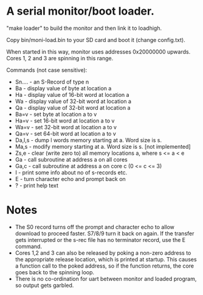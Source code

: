 # A serial monitor/boot loader.

"make loader" to build the monitor and then link it to loadhigh.

Copy bin/moni-load.bin to your SD card and boot it (change config.txt).

When started in this way, monitor uses addresses 0x20000000 upwards. Cores 1, 2 and 3 are spinning in this range.

Commands (not case sensitive):
* Sn....  - an S-Record of type n
* Ba      - display value of byte at location a
* Ha      - display value of 16-bit word at location a
* Wa      - display value of 32-bit word at location a
* Qa      - display value of 32-bit word at location a
* Ba=v    - set byte at location a to v
* Ha=v    - set 16-bit word at location a to v
* Wa=v    - set 32-bit word at location a to v
* Qa=v    - set 64-bit word at location a to v
* Da,l,s  - dump l words memory starting at a. Word size is s.
* Ma,s    - modify memory starting at a. Word size is s.  [not implemented]
* Zs,e    - clear (write zero to) all memory locations a, where s <= a < e
* Ga      - call subroutine at address a on all cores
* Ga,c    - call subroutine at address a on core c (0 <= c <= 3)
* I       - print some info about no of s-records etc.
* E       - turn character echo and prompt back on
* ?       - print help text

# Notes

* The S0 record turns off the prompt and character echo to allow download to proceed faster. S7/8/9 turn it
back on again. If the transfer gets interrupted or the s-rec file has no terminator record, use the E command.
* Cores 1,2 and 3 can also be released by poking a non-zero address to the appropriate
release location, which is printed at startup.  This causes a function call to the poked address, so
if the function returns, the core goes back to the spinning loop.
* There is no co-ordination for uart between monitor and loaded program, so output gets garbled.
